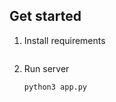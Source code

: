 ## Get started

1. Install requirements

   ```bash
   
   ```

2. Run server

    ```bash
    python3 app.py
    ```